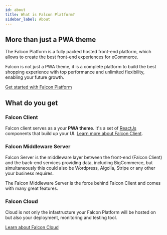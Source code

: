 ```yaml
---
id: about
title: What is Falcon Platform?
sidebar_label: About
---
```


## More than just a PWA theme

The Falcon Platform is a fully packed hosted front-end platform, which allows to create the best front-end experiences for eCommerce.

Falcon is not just a PWA theme, it is a complete platform to build the best shopping experience with top performance and unlimited flexibility, enabling your future growth.

[Get started with Falcon Platform](../getting-started/prerequisites)

## What do you get

### Falcon Client
Falcon client serves as a your **PWA theme**. It's a set of <a href="https://reactjs.org/" target="_blank" rel="noreferrer noopener">ReactJs</a> components that build up your UI. <a href="https://deity.io/falcon" target="_blank" rel="noreferrer noopener">Learn more about Falcon Client</a>.

### Falcon Middleware Server
Falcon Server is the middleware layer between the front-end (Falcon Client) and the back-end services providing data, including BigCommerce, but simultaneously this could also be Wordpress, Algolia, Stripe or any other your business requires.

The Falcon Middleware Server is the force behind Falcon Client and comes with many great features.

### Falcon Cloud
Cloud is not only the infastructure your Falcon Platform will be hosted on but also your deployment, monitoring and testing tool.

[Learn about Falcon Cloud](../../cloud/overview/about)

